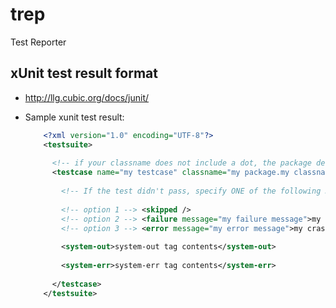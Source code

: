 # trep
Test Reporter


xUnit test result format
------------------------
* http://llg.cubic.org/docs/junit/
* Sample xunit test result:
    
    ```xml
        <?xml version="1.0" encoding="UTF-8"?>
        <testsuite>
        
          <!-- if your classname does not include a dot, the package defaults to "(root)" -->
          <testcase name="my testcase" classname="my package.my classname" time="29">
        
            <!-- If the test didn't pass, specify ONE of the following 3 cases -->
        
            <!-- option 1 --> <skipped />
            <!-- option 2 --> <failure message="my failure message">my stack trace</failure>
            <!-- option 3 --> <error message="my error message">my crash report</error>
        
            <system-out>system-out tag contents</system-out>
        
            <system-err>system-err tag contents</system-err>
        
          </testcase>
        </testsuite>
    ```
